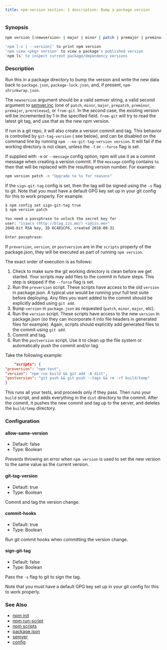 ```yaml
---
title: npm-version section: 1 description: Bump a package version
---
```


### Synopsis

```bash
npm version [<newversion> | major | minor | patch | premajor | preminor | prepatch | prerelease [--preid=<prerelease-id>] | from-git]

'npm [-v | --version]' to print npm version
'npm view <pkg> version' to view a package's published version
'npm ls' to inspect current package/dependency versions
```

### Description

Run this in a package directory to bump the version and write the new data back to `package.json`, `package-lock.json`,
and, if present, `npm-shrinkwrap.json`.

The `newversion` argument should be a valid semver string, a valid second argument
to [semver.inc](https://github.com/npm/node-semver#functions) (one of `patch`, `minor`, `major`,
`prepatch`, `preminor`, `premajor`, `prerelease`), or `from-git`. In the second case, the existing version will be
incremented by 1 in the specified field.
`from-git` will try to read the latest git tag, and use that as the new npm version.

If run in a git repo, it will also create a version commit and tag. This behavior is controlled by `git-tag-version` (
see below), and can be disabled on the command line by running `npm --no-git-tag-version version`. It will fail if the
working directory is not clean, unless the `-f` or
`--force` flag is set.

If supplied with `-m` or `--message` config option, npm will use it as a commit message when creating a version commit.
If the
`message` config contains `%s` then that will be replaced with the resulting version number. For example:

```bash
npm version patch -m "Upgrade to %s for reasons"
```

If the `sign-git-tag` config is set, then the tag will be signed using the `-s` flag to git. Note that you must have a
default GPG key set up in your git config for this to work properly. For example:

```bash
$ npm config set sign-git-tag true
$ npm version patch

You need a passphrase to unlock the secret key for
user: "isaacs (http://blog.izs.me/) <i@izs.me>"
2048-bit RSA key, ID 6C481CF6, created 2010-08-31

Enter passphrase:
```

If `preversion`, `version`, or `postversion` are in the `scripts` property of the package.json, they will be executed as
part of running `npm version`.

The exact order of execution is as follows:

1. Check to make sure the git working directory is clean before we get started. Your scripts may add files to the commit
   in future steps. This step is skipped if the `--force` flag is set.
2. Run the `preversion` script. These scripts have access to the old `version` in package.json. A typical use would be
   running your full test suite before deploying. Any files you want added to the commit should be explicitly added
   using `git add`.
3. Bump `version` in `package.json` as requested (`patch`, `minor`, `major`, etc).
4. Run the `version` script. These scripts have access to the new `version` in package.json
   (so they can incorporate it into file headers in generated files for example). Again, scripts should explicitly add
   generated files to the commit using `git add`.
5. Commit and tag.
6. Run the `postversion` script. Use it to clean up the file system or automatically push the commit and/or tag.

Take the following example:

```json
    "scripts": {
"preversion": "npm test",
"version": "npm run build && git add -A dist",
"postversion": "git push && git push --tags && rm -rf build/temp"
}
```

This runs all your tests, and proceeds only if they pass. Then runs your `build` script, and adds everything in
the `dist` directory to the commit. After the commit, it pushes the new commit and tag up to the server, and deletes
the `build/temp` directory.

### Configuration

#### allow-same-version

* Default: false
* Type: Boolean

Prevents throwing an error when `npm version` is used to set the new version to the same value as the current version.

#### git-tag-version

* Default: true
* Type: Boolean

Commit and tag the version change.

#### commit-hooks

* Default: true
* Type: Boolean

Run git commit hooks when committing the version change.

#### sign-git-tag

* Default: false
* Type: Boolean

Pass the `-s` flag to git to sign the tag.

Note that you must have a default GPG key set up in your git config for this to work properly.

### See Also

* [npm init](/commands/npm-init)
* [npm run-script](/commands/npm-run-script)
* [npm scripts](/using-npm/scripts)
* [package.json](/configuring-npm/package-json)
* [semver](/using-npm/semver)
* [config](/using-npm/config)
